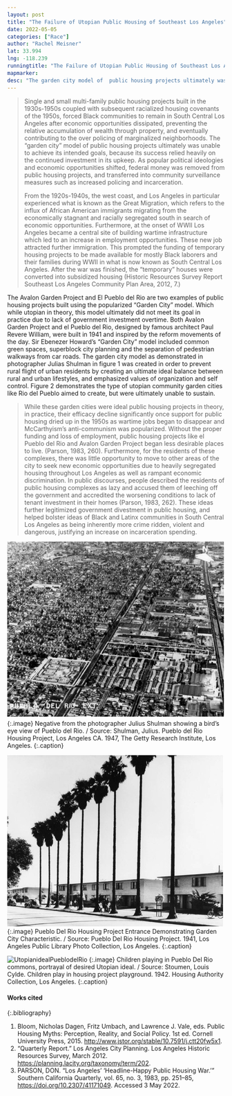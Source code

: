 ```yaml
---
layout: post
title: "The Failure of Utopian Public Housing of Southeast Los Angeles"
date: 2022-05-05
categories: ["Race"]
author: "Rachel Meisner"
lat: 33.994
lng: -118.239
runningtitle: "The Failure of Utopian Public Housing of Southeast Los Angeles"
mapmarker: 
desc: "The garden city model of  public housing projects ultimately was unable to achieve its intended goals, as popular political ideologies and economic opportunities shifted, federal money was removed from public housing projects, and transferred into community surveillance measures such as increased policing and incarceration."
---
```

 >Single and small multi-family public housing projects built in the 1930s-1950s coupled with subsequent racialized housing covenants of the 1950s, forced Black communities to remain in South Central Los Angeles after economic opportunities dissipated, preventing the relative accumulation of wealth through property, and eventually contributing  to the over policing of marginalized neighborhoods. The “garden city” model of  public housing projects ultimately was unable to achieve its intended goals, because its success relied heavily on the continued investment in its upkeep. As popular political ideologies and economic opportunities shifted, federal money was removed from public housing projects, and transferred into community surveillance measures such as increased policing and incarceration.
 >
>From the 1920s-1940s, the west coast, and Los Angeles in particular experienced what is known as the Great Migration, which refers to the influx of African American immigrants migrating from the economically stagnant and racially segregated south in search of economic opportunities. Furthermore, at the onset of WWII Los Angeles became a central site of building wartime infrastructure which led to an increase in employment opportunities. These new job attracted further immigration. This prompted the funding of temporary housing projects to be made available for mostly Black laborers and their families during WWII in what is now known as South Central Los Angeles. After the war was finished, the “temporary” houses were converted into subsidized housing (Historic Resources Survey Report Southeast Los Angeles Community Plan Area, 2012, 7.)
>
The Avalon Garden Project and El Pueblo del Rio are two examples of public housing projects built using the popularized “Garden City” model. Which while utopian in theory, this model ultimately did not meet its goal in practice due to lack of government investment overtime. Both Avalon Garden Project and el Pueblo del Rio, designed by famous architect  Paul Revere William, were built in 1941 and inspired by the reform movements of the day.  Sir Ebenezer Howard’s “Garden City” model included common green spaces, superblock city planning and the separation of pedestrian walkways from car roads. The garden city model as demonstrated in photographer Julias Shulman in figure 1 was created in order to prevent rural flight of urban residents by creating an ultimate ideal balance between rural and urban lifestyles, and emphasized values of organization and self control. Figure 2 demonstrates the type of utopian community garden cities like Rio del Pueblo aimed to create, but were ultimately unable to sustain. 
>
> While these garden cities were ideal public housing projects in theory, in practice, their efficacy decline significantly once support for public housing dried up in the 1950s as wartime jobs began to disappear and McCarthyism’s anti-communism was popularized. Without the proper funding and loss of employment, public housing projects like el Pueblo del Rio and Avalon Garden Project began less desirable places to live. (Parson, 1983, 260). Furthermore, for the residents of these complexes, there was little opportunity to move to other areas of the city to seek new economic opportunities due to heavily segregated housing throughout Los Angeles as well as rampant economic discrimination. In public discourses, people described the residents of public housing complexes as lazy and accused them of leeching off the government and accredited the worsening conditions to lack of tenant investment in their homes (Parson, 1983, 262). These ideas further legitimized government divestment in public housing, and helped bolster ideas of Black and Latinx communities in South Central Los Angeles as being inherently more crime ridden, violent and dangerous, justifying an increase on incarceration spending. 


![PueblodelRioBirdsEyeView](images/PueblodelRio_phase1_image1.jpg)
  {:.image} 
Negative from the photographer Julius Shulman showing a bird’s eye view of Pueblo del Rio. / Source: Shulman, Julius. Pueblo del Rio Housing Project, Los Angeles CA. 1947, The Getty Research Institute, Los Angeles. 
  {:.caption} 

![GardenCityModelPueblodelRio](images/PueblodelRio_phase1_image2.jpg)
   {:.image} 
Pueblo Del Rio Housing Project Entrance Demonstrating Garden City Characteristic. / Source:  Pueblo Del Rio Housing Project. 1941, Los Angeles Public Library Photo Collection, Los Angeles.
   {:.caption} 

![UtopianidealPueblodelRio](images/PueblodelRio_phase1_image3.jpg)
   {:.image} 
Children playing in Pueblo Del Rio commons, portrayal of desired Utopian ideal. /  Source:  Stoumen, Louis Cylde. Children play in housing project playground. 1942.  Housing Authority Collection, Los Angeles.
   {:.caption} 
   
#### Works cited
{:.bibliography}
1. Bloom, Nicholas Dagen, Fritz Umbach, and Lawrence J. Vale, eds. Public Housing Myths: Perception, Reality, and Social Policy. 1st ed. Cornell University Press, 2015. http://www.jstor.org/stable/10.7591/j.ctt20fw5x1.
2. “Quarterly Report.” Los Angeles City Planning. Los Angeles Historic Resources Survey, March 2012. https://planning.lacity.org/taxonomy/term/202. 
3. PARSON, DON. “Los Angeles’ ‘Headline-Happy Public Housing War.’” Southern California Quarterly, vol. 65, no. 3, 1983, pp. 251–85, https://doi.org/10.2307/41171049. Accessed 3 May 2022.
